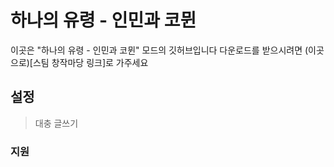 # 하나의 유령 - 인민과 코뮌
이곳은 "하나의 유령 - 인민과 코뮌" 모드의 깃허브입니다
다운로드를 받으시려면 (이곳으로)[스팀 창작마당 링크]로 가주세요

## 설정
> 대충 글쓰기

### 지원
